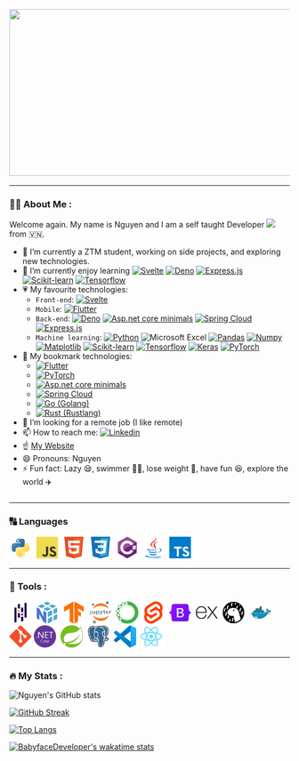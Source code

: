 <!--- <h1 align="center">
  Hello, My name is Nguyen
  <br> 
  Welcome to my repository 👋
</h1> --->
<div align="center">
  <img src="https://media.giphy.com/media/3ornk57KwDXf81rjWM/giphy.gif" width="600" height="300"/>
</div>

---

### :man_technologist: About Me :

Welcome again. My name is Nguyen and I am a self taught Developer <img src="https://media.giphy.com/media/o0vwzuFwCGAFO/giphy.gif" width="50"> from :vietnam:.
- 🔭 I’m currently a ZTM student, working on side projects, and exploring new technologies.
- 🌱 I’m currently enjoy learning [![Svelte][Svelte]][Svelte-url] [![Deno][Deno]][Deno-url] [![Express.js][Express.js]][Express.js-url] [![Scikit-learn][Scikit-learn]][Scikit-learn-url] [![Tensorflow][Tensorflow]][Tensorflow-url]
- 💗 My favourite technologies:
  - `Front-end`: [![Svelte][Svelte]][Svelte-url]
  - `Mobile`: [![Flutter][Flutter]][Flutter-url]
  - `Back-end`: [![Deno][Deno]][Deno-url] [![Asp.net core minimals][Asp.Net]][Asp.Net core minimals-url] [![Spring Cloud][Spring]][Spring cloud-url] [![Express.js][Express.js]][Express.js-url]
  - `Machine learning`: [![Python][Python]][Python-url] ![Microsoft Excel] [![Pandas][Pandas]][Pandas-url] [![Numpy][Numpy]][Numpy-url] [![Matplotlib][Matplotlib]][Matplotlib-url] [![Scikit-learn][Scikit-learn]][Scikit-learn-url] [![Tensorflow][Tensorflow]][Tensorflow-url] [![Keras][Keras]][Keras-url] [![PyTorch][PyTorch]][PyTorch-url]
- 🔮 My bookmark technologies:
  -  [![Flutter][Flutter]][Flutter-url]
  -  [![PyTorch][PyTorch]][PyTorch-url]
  -  [![Asp.net core minimals][Asp.Net]][Asp.Net core minimals-url]
  -  [![Spring Cloud][Spring]][Spring cloud-url]
  -  [![Go (Golang)][Go]][Go-url]
  -  [![Rust (Rustlang)][Rust]][Rust-url]
- 👯 I’m looking for a remote job (I like remote)
- 📫 How to reach me: [![Linkedin][Linkedin]][Linkedin-url]
- ☝️ [My Website](https://babyfacedeveloper.github.io/Nguyen-Portfolio/)
- 😄 Pronouns: Nguyen
- ⚡ Fun fact: Lazy 😪, swimmer 🏊‍♂️, lose weight 👟, have fun 😆, explore the world ✈️
<h3>
  
---
  
### :capital_abcd: Languages
<div>
  <img src="https://github.com/devicons/devicon/blob/master/icons/python/python-original.svg" title="Python" alt="Python" width="40" height="40"/>&nbsp;
  <img src="https://github.com/devicons/devicon/blob/master/icons/javascript/javascript-original.svg" title="JavaScript" alt="JavaScript" width="40" height="40"/>&nbsp;
  <img src="https://github.com/devicons/devicon/blob/master/icons/html5/html5-original.svg" title="HTML5" alt="HTML" width="40" height="40"/>&nbsp;
  <img src="https://github.com/devicons/devicon/blob/master/icons/css3/css3-original.svg"  title="CSS3" alt="CSS" width="40" height="40"/>&nbsp;
  <img src="https://github.com/devicons/devicon/blob/master/icons/csharp/csharp-original.svg" title="C#" alt="C#" width="40" height="40"/>&nbsp;
  <img src="https://github.com/devicons/devicon/blob/master/icons/java/java-original.svg" title="Java" alt="Java" width="40" height="40"/>&nbsp;
  <img src="https://github.com/devicons/devicon/blob/master/icons/typescript/typescript-original.svg" title="Typescript" alt="Typescript" width="40" height="40"/>&nbsp;
</div>

---
  
### :toolbox: Tools :
<div>
  <img src="https://github.com/devicons/devicon/blob/master/icons/pandas/pandas-original.svg" title="Pandas" alt="Pandas" width="40" height="40"/>&nbsp;
  <img src="https://github.com/devicons/devicon/blob/master/icons/numpy/numpy-original.svg" title="Numpy" alt="Numpy" width="40" height="40"/>&nbsp;
  <img src="https://github.com/devicons/devicon/blob/master/icons/tensorflow/tensorflow-original.svg" title="Tensorflow" alt="Tensorflow" width="40" height="40"/>&nbsp; 
  <img src="https://github.com/devicons/devicon/blob/master/icons/jupyter/jupyter-original-wordmark.svg" title="Tensorflow" alt="Tensorflow" width="40" height="40"/>&nbsp; 
  <img src="https://github.com/devicons/devicon/blob/master/icons/anaconda/anaconda-original.svg" title="Anaconda" alt="Anaconda" width="40" height="40"/>&nbsp; 
  <img src="https://github.com/devicons/devicon/blob/master/icons/svelte/svelte-original.svg"  title="Svelte" alt="Svelte" width="40" height="40"/>&nbsp;
  <img src="https://github.com/devicons/devicon/blob/master/icons/bootstrap/bootstrap-original.svg"  title="Bootstrap" alt="Bootstrap" width="40" height="40"/>&nbsp;
  <img src="https://github.com/devicons/devicon/blob/master/icons/express/express-original.svg" title="Express" alt="Express" width="40" height="40"/>&nbsp; 
  <img src="https://github.com/devicons/devicon/blob/master/icons/denojs/denojs-original.svg" title="Deno" alt="Deno" width="40" height="40"/>&nbsp;
  <img src="https://github.com/devicons/devicon/blob/master/icons/docker/docker-original.svg" title="Docker" alt="Docker" width="40" height="40"/>&nbsp;
  <img src="https://github.com/devicons/devicon/blob/master/icons/git/git-original.svg" title="Git" alt="Git" width="40" height="40"/>
  <img src="https://github.com/devicons/devicon/blob/master/icons/dotnetcore/dotnetcore-original.svg" title="Dotnet core" alt="Dotnet core" width="40" height="40"/>&nbsp;
  <img src="https://github.com/devicons/devicon/blob/master/icons/spring/spring-original.svg" title="Spring Boot" alt="Spring Boot" width="40" height="40"/>&nbsp;
  <img src="https://github.com/devicons/devicon/blob/master/icons/postgresql/postgresql-original.svg" title="Postgres" alt="Postgres" width="40" height="40"/>&nbsp;
  <img src="https://github.com/devicons/devicon/blob/master/icons/vscode/vscode-original.svg" title="VSCode" alt="VSCode" width="40" height="40"/>&nbsp;
  <img src="https://github.com/devicons/devicon/blob/master/icons/react/react-original.svg" title="React" alt="React" width="40" height="40"/>&nbsp;  
</div>
  
[Linkedin]: https://img.shields.io/badge/LinkedIn-0077B5?style=for-the-badge&logo=linkedin&logoColor=white
[Linkedin-url]: https://www.linkedin.com/in/binhnguyennguyen/

[Svelte]: https://img.shields.io/badge/svelte-%23f1413d.svg?style=for-the-badge&logo=svelte&logoColor=white
[Svelte-url]: https://svelte.dev/

[Deno]: https://img.shields.io/badge/deno%20js-000000?style=for-the-badge&logo=deno&logoColor=white
[Deno-url]: https://deno.land/

[Asp.Net]: https://img.shields.io/badge/.NET-5C2D91?style=for-the-badge&logo=.net&logoColor=white
[Asp.Net core minimals-url]: https://learn.microsoft.com/en-us/aspnet/core/fundamentals/minimal-apis

[Spring]: https://img.shields.io/badge/spring-%236DB33F.svg?style=for-the-badge&logo=spring&logoColor=white
[Spring cloud-url]: https://spring.io/projects/spring-cloud

[Flutter]: https://img.shields.io/badge/Flutter-%2302569B.svg?style=for-the-badge&logo=Flutter&logoColor=white
[Flutter-url]: https://flutter.dev/
  
[Express.js]: https://img.shields.io/badge/express.js-%23404d59.svg?style=for-the-badge&logo=express&logoColor=%2361DAFB
[Express.js-url]: https://expressjs.com/

[Python]: https://img.shields.io/badge/python-3670A0?style=for-the-badge&logo=python&logoColor=ffdd54
[Python-url]: https://www.python.org/downloads/

[Pandas]: https://img.shields.io/badge/pandas-%23150458.svg?style=for-the-badge&logo=pandas&logoColor=white
[Pandas-url]: https://pandas.pydata.org/

[Matplotlib]: https://img.shields.io/badge/Matplotlib-%23ffffff.svg?style=for-the-badge&logo=Matplotlib&logoColor=black
[Matplotlib-url]: https://matplotlib.org/

[scikit-learn]: https://img.shields.io/badge/scikit--learn-%23F7931E.svg?style=for-the-badge&logo=scikit-learn&logoColor=white
[scikit-learn-url]: https://scikit-learn.org/stable/

[NumPy]: https://img.shields.io/badge/numpy-%23013243.svg?style=for-the-badge&logo=numpy&logoColor=white
[NumPy-url]: https://numpy.org/

[TensorFlow]: https://img.shields.io/badge/TensorFlow-%23FF6F00.svg?style=for-the-badge&logo=TensorFlow&logoColor=white
[TensorFlow-url]: https://www.tensorflow.org/

[PyTorch]: https://img.shields.io/badge/PyTorch-%23EE4C2C.svg?style=for-the-badge&logo=PyTorch&logoColor=white
[PyTorch-url]: https://pytorch.org/

[Keras]: https://img.shields.io/badge/Keras-%23D00000.svg?style=for-the-badge&logo=Keras&logoColor=white
[Keras-url]: https://keras.io/

[Microsoft Excel]: https://img.shields.io/badge/Microsoft_Excel-217346?style=for-the-badge&logo=microsoft-excel&logoColor=white
  
[Go]: https://img.shields.io/badge/go-%2300ADD8.svg?style=for-the-badge&logo=go&logoColor=white
[Go-url]: https://go.dev/
  
[Rust]: https://img.shields.io/badge/rust-%23000000.svg?style=for-the-badge&logo=rust&logoColor=white
[Rust-url]: https://www.rust-lang.org/

---

### :fire: My Stats :

![Nguyen's GitHub stats](https://github-readme-stats-git-masterrstaa-rickstaa.vercel.app/api?username=BabyfaceDeveloper&theme=dracula&show_icons=true&hide=stars,issues)

[![GitHub Streak](https://streak-stats.demolab.com/?user=BabyfaceDeveloper&theme=dark)](https://git.io/streak-stats)

[![Top Langs](https://github-readme-stats-git-masterrstaa-rickstaa.vercel.app/api/top-langs/?username=BabyfaceDeveloper&layout=compact&langs_count=12)](https://github.com/anuraghazra/github-readme-stats)

[![BabyfaceDeveloper's wakatime stats](https://github-readme-stats-git-masterrstaa-rickstaa.vercel.app/api/wakatime?username=BabyfaceDeveloper)](https://github.com/anuraghazra/github-readme-stats)
